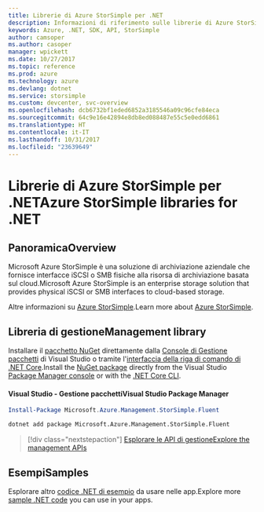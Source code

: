```yaml
---
title: Librerie di Azure StorSimple per .NET
description: Informazioni di riferimento sulle librerie di Azure StorSimple per .NET
keywords: Azure, .NET, SDK, API, StorSimple
author: camsoper
ms.author: casoper
manager: wpickett
ms.date: 10/27/2017
ms.topic: reference
ms.prod: azure
ms.technology: azure
ms.devlang: dotnet
ms.service: storsimple
ms.custom: devcenter, svc-overview
ms.openlocfilehash: dcb6732bf1eded6852a3185546a09c96cfe84eca
ms.sourcegitcommit: 64c9e16e42894e8db8ed088487e55c5e0edd6861
ms.translationtype: HT
ms.contentlocale: it-IT
ms.lasthandoff: 10/31/2017
ms.locfileid: "23639649"
---
```

# <a name="azure-storsimple-libraries-for-net"></a><span data-ttu-id="036d3-104">Librerie di Azure StorSimple per .NET</span><span class="sxs-lookup"><span data-stu-id="036d3-104">Azure StorSimple libraries for .NET</span></span>

## <a name="overview"></a><span data-ttu-id="036d3-105">Panoramica</span><span class="sxs-lookup"><span data-stu-id="036d3-105">Overview</span></span>

<span data-ttu-id="036d3-106">Microsoft Azure StorSimple è una soluzione di archiviazione aziendale che fornisce interfacce iSCSI o SMB fisiche alla risorsa di archiviazione basata sul cloud.</span><span class="sxs-lookup"><span data-stu-id="036d3-106">Microsoft Azure StorSimple is an enterprise storage solution that provides physical iSCSI or SMB interfaces to cloud-based storage.</span></span> 

<span data-ttu-id="036d3-107">Altre informazioni su [Azure StorSimple](/azure/storsimple/).</span><span class="sxs-lookup"><span data-stu-id="036d3-107">Learn more about [Azure StorSimple](/azure/storsimple/).</span></span>    

## <a name="management-library"></a><span data-ttu-id="036d3-108">Libreria di gestione</span><span class="sxs-lookup"><span data-stu-id="036d3-108">Management library</span></span>

<span data-ttu-id="036d3-109">Installare il [pacchetto NuGet](https://www.nuget.org/packages/Microsoft.Azure.Management.StorSimple.Fluent) direttamente dalla [Console di Gestione pacchetti][PackageManager] di Visual Studio o tramite l'[interfaccia della riga di comando di .NET Core][DotNetCLI].</span><span class="sxs-lookup"><span data-stu-id="036d3-109">Install the [NuGet package](https://www.nuget.org/packages/Microsoft.Azure.Management.StorSimple.Fluent) directly from the Visual Studio [Package Manager console][PackageManager] or with the [.NET Core CLI][DotNetCLI].</span></span>

#### <a name="visual-studio-package-manager"></a><span data-ttu-id="036d3-110">Visual Studio - Gestione pacchetti</span><span class="sxs-lookup"><span data-stu-id="036d3-110">Visual Studio Package Manager</span></span>

```powershell
Install-Package Microsoft.Azure.Management.StorSimple.Fluent
```

```bash
dotnet add package Microsoft.Azure.Management.StorSimple.Fluent
```

> [!div class="nextstepaction"]
> [<span data-ttu-id="036d3-111">Esplorare le API di gestione</span><span class="sxs-lookup"><span data-stu-id="036d3-111">Explore the management APIs</span></span>](/dotnet/api/overview/azure/monitor/management)

## <a name="samples"></a><span data-ttu-id="036d3-112">Esempi</span><span class="sxs-lookup"><span data-stu-id="036d3-112">Samples</span></span>

<span data-ttu-id="036d3-113">Esplorare altro [codice .NET di esempio](https://azure.microsoft.com/resources/samples/?platform=dotnet) da usare nelle app.</span><span class="sxs-lookup"><span data-stu-id="036d3-113">Explore more [sample .NET code](https://azure.microsoft.com/resources/samples/?platform=dotnet) you can use in your apps.</span></span>

[PackageManager]: https://docs.microsoft.com/nuget/tools/package-manager-console
[DotNetCLI]: https://docs.microsoft.com/dotnet/core/tools/dotnet-add-package